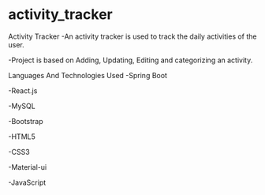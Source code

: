 # activity_tracker
Activity Tracker
-An activity tracker is used to track the daily activities of the user.

-Project is based on Adding, Updating, Editing and categorizing an activity.

Languages And Technologies Used
-Spring Boot

-React.js

-MySQL

-Bootstrap

-HTML5

-CSS3

-Material-ui

-JavaScript
